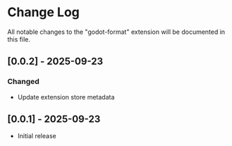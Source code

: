 # Change Log

All notable changes to the "godot-format" extension will be documented in this file.

## [0.0.2] - 2025-09-23

### Changed

- Update extension store metadata

## [0.0.1] - 2025-09-23

- Initial release
